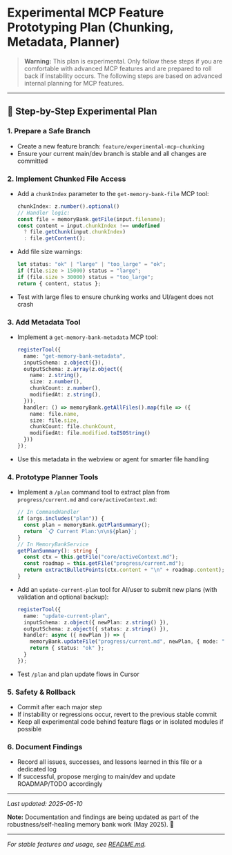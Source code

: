 # Experimental MCP Feature Prototyping Plan (Chunking, Metadata, Planner)

> **Warning:** This plan is experimental. Only follow these steps if you are comfortable with advanced MCP features and are prepared to roll back if instability occurs. The following steps are based on advanced internal planning for MCP features.

---

## 🦾 Step-by-Step Experimental Plan

### 1. Prepare a Safe Branch
- Create a new feature branch: `feature/experimental-mcp-chunking`
- Ensure your current main/dev branch is stable and all changes are committed

### 2. Implement Chunked File Access
- Add a `chunkIndex` parameter to the `get-memory-bank-file` MCP tool:
  ```ts
  chunkIndex: z.number().optional()
  // Handler logic:
  const file = memoryBank.getFile(input.filename);
  const content = input.chunkIndex !== undefined
    ? file.getChunk(input.chunkIndex)
    : file.getContent();
  ```
- Add file size warnings:
  ```ts
  let status: "ok" | "large" | "too_large" = "ok";
  if (file.size > 15000) status = "large";
  if (file.size > 30000) status = "too_large";
  return { content, status };
  ```
- Test with large files to ensure chunking works and UI/agent does not crash

### 3. Add Metadata Tool
- Implement a `get-memory-bank-metadata` MCP tool:
  ```ts
  registerTool({
    name: "get-memory-bank-metadata",
    inputSchema: z.object({}),
    outputSchema: z.array(z.object({
      name: z.string(),
      size: z.number(),
      chunkCount: z.number(),
      modifiedAt: z.string(),
    })),
    handler: () => memoryBank.getAllFiles().map(file => ({
      name: file.name,
      size: file.size,
      chunkCount: file.chunkCount,
      modifiedAt: file.modified.toISOString()
    }))
  });
  ```
- Use this metadata in the webview or agent for smarter file handling

### 4. Prototype Planner Tools
- Implement a `/plan` command tool to extract plan from `progress/current.md` and `core/activeContext.md`:
  ```ts
  // In CommandHandler
  if (args.includes("plan")) {
    const plan = memoryBank.getPlanSummary();
    return `📋 Current Plan:\n\n${plan}`;
  }
  // In MemoryBankService
  getPlanSummary(): string {
    const ctx = this.getFile("core/activeContext.md");
    const roadmap = this.getFile("progress/current.md");
    return extractBulletPoints(ctx.content + "\n" + roadmap.content);
  }
  ```
- Add an `update-current-plan` tool for AI/user to submit new plans (with validation and optional backup):
  ```ts
  registerTool({
    name: "update-current-plan",
    inputSchema: z.object({ newPlan: z.string() }),
    outputSchema: z.object({ status: z.string() }),
    handler: async ({ newPlan }) => {
      memoryBank.updateFile("progress/current.md", newPlan, { mode: "replace" });
      return { status: "ok" };
    }
  });
  ```
- Test `/plan` and plan update flows in Cursor

### 5. Safety & Rollback
- Commit after each major step
- If instability or regressions occur, revert to the previous stable commit
- Keep all experimental code behind feature flags or in isolated modules if possible

### 6. Document Findings
- Record all issues, successes, and lessons learned in this file or a dedicated log
- If successful, propose merging to main/dev and update ROADMAP/TODO accordingly

---

_Last updated: 2025-05-10_

**Note:** Documentation and findings are being updated as part of the robustness/self-healing memory bank work (May 2025). 🐹

---

_For stable features and usage, see [README.md](../guides/README.md)._
